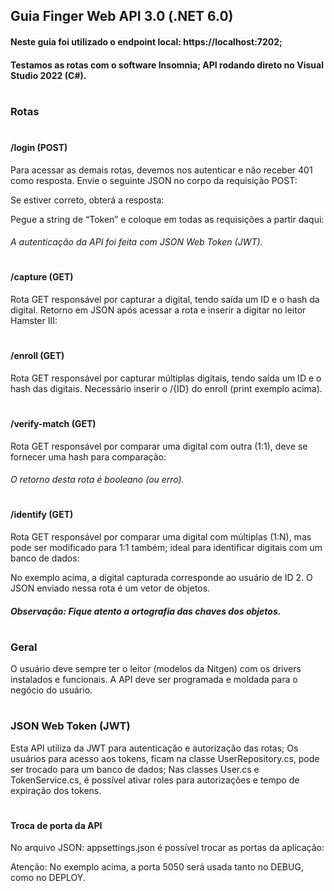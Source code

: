 ## Guia Finger Web API 3.0 (.NET 6.0)

#### Neste guia foi utilizado o endpoint local: https://localhost:7202;
#### Testamos as rotas com o software Insomnia; API rodando direto no Visual Studio 2022 (C#).


# <h3>Rotas</h3>

# <h4>/login (POST)</h4>

Para acessar as demais rotas, devemos nos autenticar e não receber 401 como resposta.
Envie o seguinte JSON no corpo da requisição POST:
 
Se estiver correto, obterá a resposta:
 
Pegue a string de “Token” e coloque em todas as requisições a partir daqui:

###### A autenticação da API foi feita com JSON Web Token (JWT).

# <h4>/capture (GET)</h4>
 
Rota GET responsável por capturar a digital, tendo saída um ID e o hash da digital.
Retorno em JSON após acessar a rota e inserir a digitar no leitor Hamster III:

# <h4>/enroll (GET)</h4>
 
Rota GET responsável por capturar múltiplas digitais, tendo saída um ID e o hash das digitais.
Necessário inserir o /{ID} do enroll (print exemplo acima).

# <h4>/verify-match (GET)</h4>

Rota GET responsável por comparar uma digital com outra (1:1), deve se fornecer uma hash para comparação:
 
###### O retorno desta rota é booleano (ou erro).

# <h4>/identify (GET)</h4>

Rota GET responsável por comparar uma digital com múltiplas (1:N), mas pode ser modificado para 1:1 também; ideal para identificar digitais com um banco de dados:
 
No exemplo acima, a digital capturada corresponde ao usuário de ID 2.
O JSON enviado nessa rota é um vetor de objetos.

##### Observação: Fique atento a ortografia das chaves dos objetos.

# <h3>Geral</h3>

O usuário deve sempre ter o leitor (modelos da Nitgen) com os drivers instalados e funcionais.
A API deve ser programada e moldada para o negócio do usuário.

# <h3>JSON Web Token (JWT)</h3>

Esta API utiliza da JWT para autenticação e autorização das rotas;
Os usuários para acesso aos tokens, ficam na classe UserRepository.cs, pode ser trocado para um banco de dados; 
Nas classes User.cs e TokenService.cs, é possível ativar roles para autorizações e tempo de expiração dos tokens.

# <h4>Troca de porta da API</h4>

No arquivo JSON: appsettings.json é possível trocar as portas da aplicação:
 
Atenção: No exemplo acima, a porta 5050 será usada tanto no DEBUG, como no DEPLOY.
